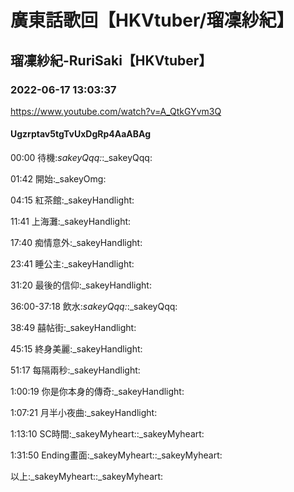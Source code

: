 # 廣東話歌回【HKVtuber/瑠凜紗紀】

## 瑠凜紗紀-RuriSaki【HKVtuber】

### 2022-06-17 13:03:37

https://www.youtube.com/watch?v=A_QtkGYvm3Q

#### Ugzrptav5tgTvUxDgRp4AaABAg

00:00 待機:_sakeyQqq:_:_sakeyQqq:

01:42 開始:_sakeyOmg:

04:15 紅茶館:_sakeyHandlight:

11:41 上海灘:_sakeyHandlight:

17:40 痴情意外:_sakeyHandlight:

23:41 睡公主:_sakeyHandlight:

31:20 最後的信仰:_sakeyHandlight:

36:00-37:18 飲水:_sakeyQqq:_:_sakeyQqq:

38:49 囍帖街:_sakeyHandlight:

45:15 終身美麗:_sakeyHandlight:

51:17 每隔兩秒:_sakeyHandlight:

1:00:19 你是你本身的傳奇:_sakeyHandlight:

1:07:21 月半小夜曲:_sakeyHandlight:

1:13:10 SC時間:_sakeyMyheart::_sakeyMyheart:

1:31:50 Ending畫面:_sakeyMyheart::_sakeyMyheart:

以上:_sakeyMyheart::_sakeyMyheart:

